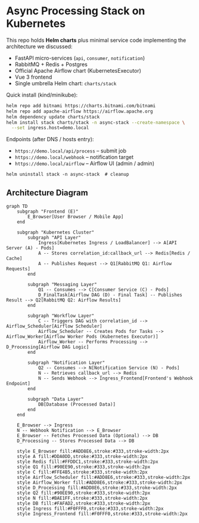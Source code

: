 # Async Processing Stack on Kubernetes

This repo holds **Helm charts** plus minimal service code implementing the architecture we discussed:

* FastAPI micro-services (`api`, `consumer`, `notification`)
* RabbitMQ + Redis + Postgres
* Official Apache Airflow chart (KubernetesExecutor)
* Vue 3 frontend
* Single umbrella Helm chart: `charts/stack`

Quick install (kind/minikube):
```bash
helm repo add bitnami https://charts.bitnami.com/bitnami
helm repo add apache-airflow https://airflow.apache.org
helm dependency update charts/stack
helm install stack charts/stack -n async-stack --create-namespace \
  --set ingress.host=demo.local
```

Endpoints (after DNS / hosts entry):
* `https://demo.local/api/process` – submit job
* `https://demo.local/webhook`   – notification target
* `https://demo.local/airflow`   – Airflow UI (admin / admin)
```
helm uninstall stack -n async-stack  # cleanup
```

## Architecture Diagram

```mermaid
graph TD
    subgraph "Frontend (E)"
        E_Browser[User Browser / Mobile App]
    end

    subgraph "Kubernetes Cluster"
        subgraph "API Layer"
            Ingress[Kubernetes Ingress / LoadBalancer] --> A[API Server (A) - Pods]
            A -- Stores correlation_id:callback_url --> Redis[Redis / Cache]
            A -- Publishes Request --> Q1[RabbitMQ Q1: Airflow Requests]
        end

        subgraph "Messaging Layer"
            Q1 -- Consumes --> C[Consumer Service (C) - Pods]
            D_FinalTask[Airflow DAG (D) - Final Task] -- Publishes Result --> Q2[RabbitMQ Q2: Airflow Results]
        end

        subgraph "Workflow Layer"
            C -- Triggers DAG with correlation_id --> Airflow_Scheduler[Airflow Scheduler]
            Airflow_Scheduler -- Creates Pods for Tasks --> Airflow_Worker[Airflow Worker Pods (Kubernetes Executor)]
            Airflow_Worker -- Performs Processing --> D_Processing[Airflow DAG Logic]
        end

        subgraph "Notification Layer"
            Q2 -- Consumes --> N[Notification Service (N) - Pods]
            N -- Retrieves callback_url --> Redis
            N -- Sends Webhook --> Ingress_Frontend[Frontend's Webhook Endpoint]
        end

        subgraph "Data Layer"
            DB[Database (Processed Data)]
        end
    end

    E_Browser --> Ingress
    N -- Webhook Notification --> E_Browser
    E_Browser -- Fetches Processed Data (Optional) --> DB
    D_Processing -- Stores Processed Data --> DB

    style E_Browser fill:#ADD8E6,stroke:#333,stroke-width:2px
    style A fill:#DDA0DD,stroke:#333,stroke-width:2px
    style Redis fill:#FFDDC1,stroke:#333,stroke-width:2px
    style Q1 fill:#90EE90,stroke:#333,stroke-width:2px
    style C fill:#FFE4B5,stroke:#333,stroke-width:2px
    style Airflow_Scheduler fill:#ADD8E6,stroke:#333,stroke-width:2px
    style Airflow_Worker fill:#ADD8E6,stroke:#333,stroke-width:2px
    style D_Processing fill:#ADD8E6,stroke:#333,stroke-width:2px
    style Q2 fill:#90EE90,stroke:#333,stroke-width:2px
    style N fill:#BAE1FF,stroke:#333,stroke-width:2px
    style DB fill:#FAFAD2,stroke:#333,stroke-width:2px
    style Ingress fill:#F0FFF0,stroke:#333,stroke-width:2px
    style Ingress_Frontend fill:#F0FFF0,stroke:#333,stroke-width:2px
```
